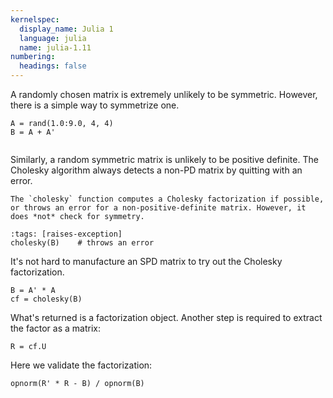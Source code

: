 ```yaml
---
kernelspec:
  display_name: Julia 1
  language: julia
  name: julia-1.11
numbering:
  headings: false
---
```

A randomly chosen matrix is extremely unlikely to be symmetric. However, there is a simple way to symmetrize one.

```{code-cell}
A = rand(1.0:9.0, 4, 4)
B = A + A'
```

```{index} ! Julia; cholesky
```

Similarly, a random symmetric matrix is unlikely to be positive definite. The Cholesky algorithm always detects a non-PD matrix by quitting with an error.
```{tip}
The `cholesky` function computes a Cholesky factorization if possible, or throws an error for a non-positive-definite matrix. However, it does *not* check for symmetry.
```

```{code-cell}
:tags: [raises-exception]
cholesky(B)    # throws an error
```

It's not hard to manufacture an SPD matrix to try out the Cholesky factorization.

```{code-cell}
B = A' * A
cf = cholesky(B)
```

What's returned is a factorization object. Another step is required to extract the factor as a matrix:

```{code-cell}
R = cf.U
```

Here we validate the factorization:

```{code-cell}
opnorm(R' * R - B) / opnorm(B)
```
